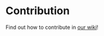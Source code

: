 # Contribution

Find out how to contribute in [our wiki](https://github.com/DistributedCollective/sovryn-dapp/wiki)!
